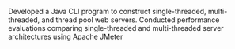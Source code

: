 Developed a Java CLI program to construct single-threaded, multi-threaded, and thread pool web servers. Conducted performance evaluations comparing single-threaded and multi-threaded server architectures using Apache JMeter
